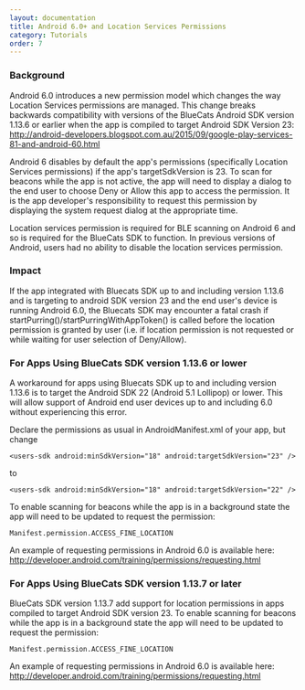 ```yaml
---
layout: documentation
title: Android 6.0+ and Location Services Permissions
category: Tutorials
order: 7
---
```


### Background

Android 6.0 introduces a new permission model which changes the way Location Services permissions are managed. This change breaks backwards compatibility with versions of the BlueCats Android SDK version 1.13.6 or earlier when the app is compiled to target Android SDK Version 23:
http://android-developers.blogspot.com.au/2015/09/google-play-services-81-and-android-60.html

Android 6 disables by default the app's permissions (specifically Location Services permissions) if the app's  targetSdkVersion is 23. 
To scan for beacons while the app is not active, the app will need to display a dialog to the end user to choose Deny or Allow this app to access the permission. It is the app developer's responsibility to request this permission by displaying the system request dialog at the appropriate time.

Location services permission is required for BLE scanning on Android 6 and so is required for the BlueCats SDK to function. In previous versions of Android, users had no ability to disable the location services permission.

### Impact
If the app integrated with Bluecats SDK up to and including version 1.13.6 and is targeting to android SDK version 23 and the end user's device is running Android 6.0, the Bluecats SDK may encounter a fatal crash if startPurring()/startPurringWithAppToken() is called before the location permission is granted by user (i.e. if location permission is not requested or while waiting for user selection of Deny/Allow).

### For Apps Using BlueCats SDK version 1.13.6 or lower
A workaround for apps using Bluecats SDK up to and including version 1.13.6 is to target the Android SDK 22 (Android 5.1 Lollipop) or lower. This will allow support of Android end user devices up to and including 6.0 without experiencing this error.

Declare the permissions as usual in AndroidManifest.xml of your app, but change

`<users-sdk android:minSdkVersion="18" android:targetSdkVersion="23" />`

to 

`<users-sdk android:minSdkVersion="18" android:targetSdkVersion="22" />`

To enable scanning for beacons while the app is in a background state the app will need to be updated to request the permission:

`Manifest.permission.ACCESS_FINE_LOCATION`

An example of requesting permissions in Android 6.0 is available here:
http://developer.android.com/training/permissions/requesting.html

### For Apps Using BlueCats SDK version 1.13.7 or later
BlueCats SDK version 1.13.7 add support for location permissions in apps compiled to target Android SDK version 23. To enable scanning for beacons while the app is in a background state the app will need to be updated to request the permission:

`Manifest.permission.ACCESS_FINE_LOCATION`

An example of requesting permissions in Android 6.0 is available here:
http://developer.android.com/training/permissions/requesting.html
